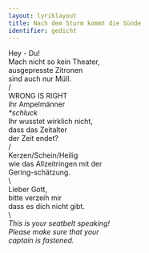 ```yaml
---
layout: lyriklayout
title: Nach dem Sturm kommt die Sünde
identifier: gedicht
---
```


Hey - Du!  
Mach nicht so kein Theater,  
ausgepresste Zitronen   
sind auch nur Müll.  
	/  
WRONG IS RIGHT   
ihr Ampelmänner  
_*schluck_  
Ihr wusstet wirklich nicht,  
dass das Zeitalter   
der Zeit endet?  
/  
Kerzen/Schein/Heilig   
wie das Allzeitringen mit der  
Gering-schätzung.  
\  
Lieber Gott,  
bitte verzeih mir  
dass es dich nicht gibt.  
\  
_This is your seatbelt speaking!_  
_Please make sure that your_   
_captain is fastened._  
